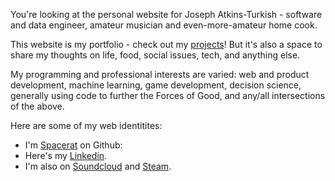 You're looking at the personal website for Joseph Atkins-Turkish - software and data engineer, amateur musician and even-more-amateur home cook.

This website is my portfolio - check out my [projects](/projects)! But it's also a space to share my thoughts on life, food, social issues, tech, and anything else.

My programming and professional interests are varied: web and product development, machine learning, game development, decision science, generally using code to further the Forces of Good, and any/all intersections of the above.

Here are some of my web identitites:

- I'm [Spacerat](https://github.com/Spacerat) on Github:
- Here's my [Linkedin](https://www.linkedin.com/in/joseph-atkins-turkish-47559275/).
- I'm also on [Soundcloud](https://soundcloud.com/joe-atkins-turkish) and [Steam](https://steamcommunity.com/profiles/76561198004438125).
